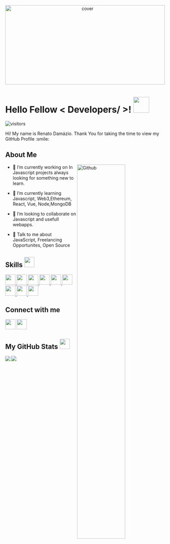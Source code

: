 <div align="center">
<img width="100%" height = "250px" src="https://raw.githubusercontent.com/rahulbanerjee26/githubProfileReadmeGenerator/main/banners/banner9.gif" alt="cover" />
</div>

<h1> Hello Fellow < Developers/ >! <img src = "https://raw.githubusercontent.com/rahulbanerjee26/githubProfileReadmeGenerator/main/gifs/wave.gif" width = 50px height='50px'> </h1>
<p align='center'>

![visitors](https://visitor-badge.glitch.me/badge?page_id=renatodamazio.renatodamazio)

</p>
<div size='20px'> Hi! My name is Renato Damázio. Thank You for taking the time to view my GitHub Profile :smile: 
</div>

<h2> About Me </h2>

<img width="55%" align="right" alt="Github" src="https://raw.githubusercontent.com/rahulbanerjee26/githubProfileReadmeGenerator/47a1a7b035154ce002fffc42e803b6ca8acbc4f3/gifs/git-header.svg" />


- 🔭 I’m currently working on In Javascript  projects always looking for something new to learn.

- 🌱 I’m currently learning Javascript, Web3,Ethereum, React, Vue, Node,MongoDB 

- 👯 I’m looking to collaborate on Javascript and usefull webapps. 

- 💬 Talk to me about JavaScript, Freelancing Opportunites, Open Source 

<h2> Skills <img src = "https://raw.githubusercontent.com/rahulbanerjee26/githubProfileReadmeGenerator/main/gifs/code.gif" width = 32px height=32px> </h2>
<a href= https://github.com/renatodamazio?tab=repositories&q=&type=&language=reactjs&sort= > <img width ='32px' height='32px' src ='https://raw.githubusercontent.com/rahulbanerjee26/githubAboutMeGenerator/main/icons/reactjs.svg'> </a>
<a href= https://github.com/renatodamazio?tab=repositories&q=&type=&language=javascript&sort= > <img width ='32px' height='32px' src ='https://raw.githubusercontent.com/rahulbanerjee26/githubAboutMeGenerator/main/icons/javascript.svg'> </a>
<a href= https://github.com/renatodamazio?tab=repositories&q=&type=&language=vuejs&sort= > <img width ='32px' height='32px' src ='https://raw.githubusercontent.com/rahulbanerjee26/githubAboutMeGenerator/main/icons/vuejs.svg'> </a>
<a href= https://github.com/renatodamazio?tab=repositories&q=&type=&language=html&sort= > <img width ='32px' height='32px' src ='https://raw.githubusercontent.com/rahulbanerjee26/githubAboutMeGenerator/main/icons/html.svg'> </a>
<a href= https://github.com/renatodamazio?tab=repositories&q=&type=&language=css&sort= > <img width ='32px' height='32px' src ='https://raw.githubusercontent.com/rahulbanerjee26/githubAboutMeGenerator/main/icons/css.svg'> </a>
<a href= https://github.com/renatodamazio?tab=repositories&q=&type=&language=sass&sort= > <img width ='32px' height='32px' src ='https://raw.githubusercontent.com/rahulbanerjee26/githubAboutMeGenerator/main/icons/sass.svg'> </a>
<a href= https://github.com/renatodamazio?tab=repositories&q=&type=&language=nodejs&sort= > <img width ='32px' height='32px' src ='https://raw.githubusercontent.com/rahulbanerjee26/githubAboutMeGenerator/main/icons/nodejs.svg'> </a>
<a href= https://github.com/renatodamazio?tab=repositories&q=&type=&language=jest&sort= > <img width ='32px' height='32px' src ='https://raw.githubusercontent.com/rahulbanerjee26/githubAboutMeGenerator/main/icons/jest.svg'> </a>
<a href= https://github.com/renatodamazio?tab=repositories&q=&type=&language=firebase&sort= > <img width ='32px' height='32px' src ='https://raw.githubusercontent.com/rahulbanerjee26/githubAboutMeGenerator/main/icons/firebase.svg'> </a>


<h2> Connect with me </h2>
<a href = 'https://www.linkedin.com/in/renato-prates-damazio'> <img width = '32px' align= 'center' src="https://raw.githubusercontent.com/rahulbanerjee26/githubAboutMeGenerator/main/icons/linked-in-alt.svg"/></a> 
<a href = 'https://www.github.com/renatodamazio'> <img width = '32px' align= 'center' src="https://raw.githubusercontent.com/rahulbanerjee26/githubAboutMeGenerator/main/icons/github.svg"/></a> 



<h2> My GitHub Stats <img src='https://raw.githubusercontent.com/rahulbanerjee26/githubProfileReadmeGenerator/main/gifs/github.gif' width='32px' height=32px> </h2>

<a href="https://github.com/anuraghazra/github-readme-stats">
<img align="left" src="https://github-readme-stats.vercel.app/api?username=renatodamazio&count_private=true&show_icons=true&theme=dracula" />
</a>
<a href="https://github.com/anuraghazra/convoychat">
<img align="center" src="https://github-readme-stats.vercel.app/api/top-langs/?username=renatodamazio&theme=dracula" />
</a>
